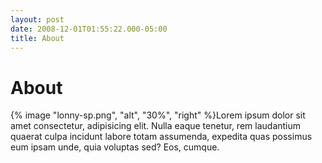 ```yaml
---
layout: post
date: 2008-12-01T01:55:22.000-05:00
title: About
---
```


# About

{% image "lonny-sp.png", "alt", "30%", "right" %}Lorem ipsum dolor sit amet consectetur, adipisicing elit. Nulla eaque tenetur, rem laudantium quaerat culpa incidunt labore totam assumenda, expedita quas possimus eum ipsam unde, quia voluptas sed? Eos, cumque.
